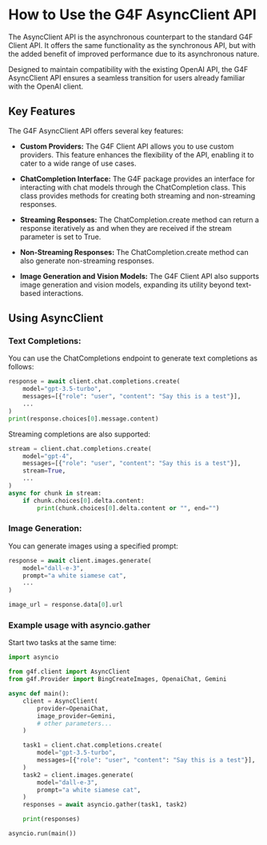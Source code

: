 # How to Use the G4F AsyncClient API

The AsyncClient API is the asynchronous counterpart to the standard G4F Client API. It offers the same functionality as the synchronous API, but with the added benefit of improved performance due to its asynchronous nature.

Designed to maintain compatibility with the existing OpenAI API, the G4F AsyncClient API ensures a seamless transition for users already familiar with the OpenAI client.

## Key Features

The G4F AsyncClient API offers several key features:

- **Custom Providers:** The G4F Client API allows you to use custom providers. This feature enhances the flexibility of the API, enabling it to cater to a wide range of use cases.

- **ChatCompletion Interface:** The G4F package provides an interface for interacting with chat models through the ChatCompletion class. This class provides methods for creating both streaming and non-streaming responses.

- **Streaming Responses:** The ChatCompletion.create method can return a response iteratively as and when they are received if the stream parameter is set to True.

- **Non-Streaming Responses:** The ChatCompletion.create method can also generate non-streaming responses.

- **Image Generation and Vision Models:** The G4F Client API also supports image generation and vision models, expanding its utility beyond text-based interactions. 


## Using AsyncClient

### Text Completions:

You can use the ChatCompletions endpoint to generate text completions as follows:

```python
response = await client.chat.completions.create(
    model="gpt-3.5-turbo",
    messages=[{"role": "user", "content": "Say this is a test"}],
    ...
)
print(response.choices[0].message.content)
```

Streaming completions are also supported:

```python
stream = client.chat.completions.create(
    model="gpt-4",
    messages=[{"role": "user", "content": "Say this is a test"}],
    stream=True,
    ...
)
async for chunk in stream:
    if chunk.choices[0].delta.content:
        print(chunk.choices[0].delta.content or "", end="")
```

### Image Generation:

You can generate images using a specified prompt:

```python
response = await client.images.generate(
    model="dall-e-3",
    prompt="a white siamese cat",
    ...
)

image_url = response.data[0].url
```

### Example usage with asyncio.gather

Start two tasks at the same time:

```python
import asyncio

from g4f.client import AsyncClient
from g4f.Provider import BingCreateImages, OpenaiChat, Gemini

async def main():
    client = AsyncClient(
        provider=OpenaiChat,
        image_provider=Gemini,
        # other parameters...
    )

    task1 = client.chat.completions.create(
        model="gpt-3.5-turbo",
        messages=[{"role": "user", "content": "Say this is a test"}],
    )
    task2 = client.images.generate(
        model="dall-e-3",
        prompt="a white siamese cat",
    )
    responses = await asyncio.gather(task1, task2)

    print(responses)

asyncio.run(main())
```